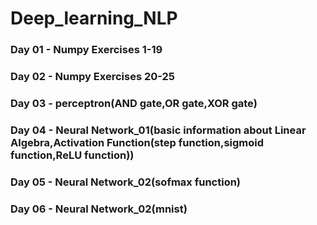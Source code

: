# Deep_learning_NLP

### Day 01 - Numpy Exercises 1-19

### Day 02 - Numpy Exercises 20-25

### Day 03 - perceptron(AND gate,OR gate,XOR gate)

### Day 04 - Neural Network_01(basic information about Linear Algebra,Activation Function(step function,sigmoid function,ReLU function))

### Day 05 - Neural Network_02(sofmax function) 

### Day 06 - Neural Network_02(mnist) 
